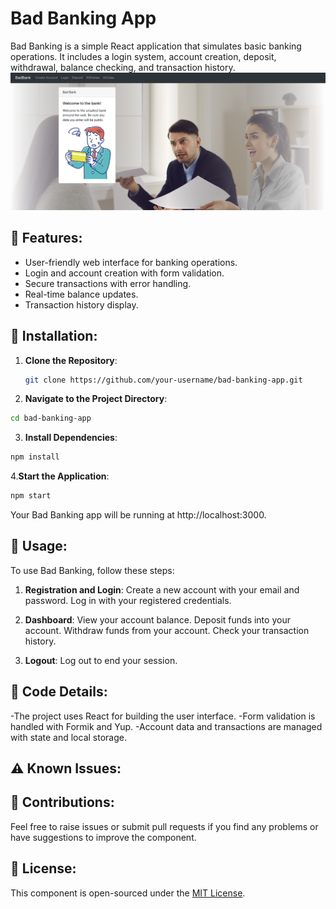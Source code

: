 # Bad Banking App

Bad Banking is a simple React application that simulates basic banking operations. It includes a login system, account creation, deposit, withdrawal, balance checking, and transaction history.
<img src="./public/githubScreen.png">

## 🌟 Features:

- User-friendly web interface for banking operations.
- Login and account creation with form validation.
- Secure transactions with error handling.
- Real-time balance updates.
- Transaction history display.

## 🔧 Installation:

1. **Clone the Repository**:

   ```bash
   git clone https://github.com/your-username/bad-banking-app.git
    ```


2. **Navigate to the Project Directory**:

```bash
cd bad-banking-app
```

3. **Install Dependencies**:

```bash
npm install
```

4.**Start the Application**:

```bash
npm start
```

Your Bad Banking app will be running at http://localhost:3000.

## 🚀 Usage:

To use Bad Banking, follow these steps:

1. **Registration and Login**:
Create a new account with your email and password.
Log in with your registered credentials.

2. **Dashboard**:
View your account balance.
Deposit funds into your account.
Withdraw funds from your account.
Check your transaction history.

3. **Logout**:
Log out to end your session.

## 🔎 Code Details:

-The project uses React for building the user interface.
-Form validation is handled with Formik and Yup.
-Account data and transactions are managed with state and local storage.

## ⚠️ Known Issues:


## 🤝 Contributions:

Feel free to raise issues or submit pull requests if you find any problems or have suggestions to improve the component.

## 📜 License:

This component is open-sourced under the [MIT License](https://opensource.org/licenses/MIT).
